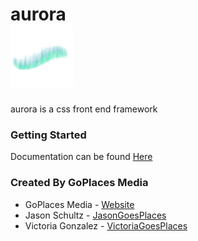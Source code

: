 # aurora <br/> <img src="Resources/aurora.png" width="100"/>

aurora is a css front end framework

### Getting Started
Documentation can be found [Here](https://jasongoesplaces.com/goplacesmedia)

### Created By GoPlaces Media
* GoPlaces Media - [Website](http://jasongoesplaces.com/goplacesmedia)
* Jason Schultz - [JasonGoesPlaces](http://jasongoesplaces.com)
* Victoria Gonzalez - [VictoriaGoesPlaces](http://victoriagoesplaces)